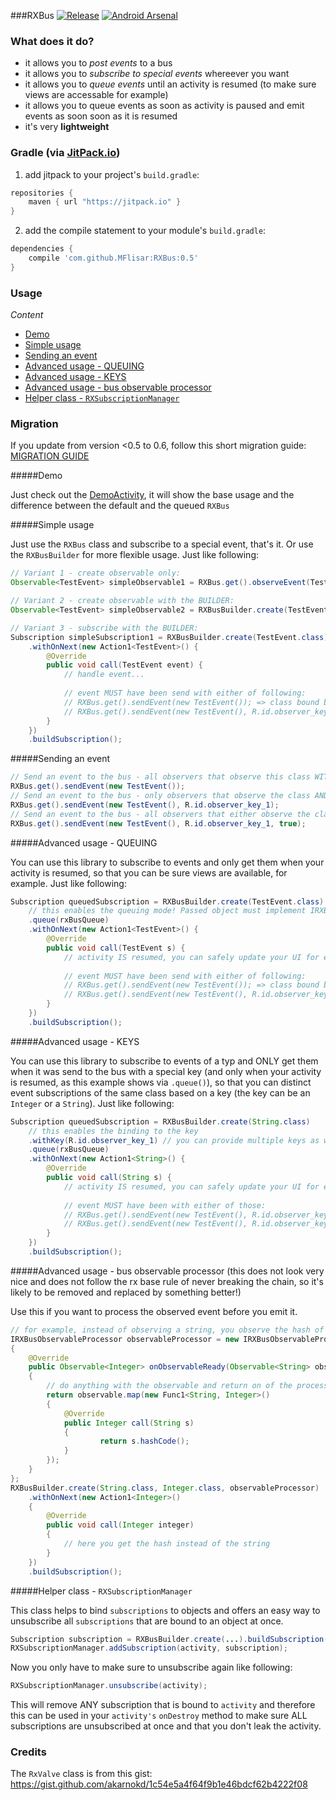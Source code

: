 ###RXBus [![Release](https://jitpack.io/v/MFlisar/RXBus.svg)](https://jitpack.io/#MFlisar/RXBus) [![Android Arsenal](https://img.shields.io/badge/Android%20Arsenal-RXBus-brightgreen.svg?style=flat)](http://android-arsenal.com/details/1/3520)

### What does it do?

* it allows you to *post events* to a bus
* it allows you to *subscribe to special events* whereever you want
* it allows you to *queue events* until an activity is resumed (to make sure views are accessable for example)
* it allows you to queue events as soon as activity is paused and emit events as soon soon as it is resumed
* it's very **lightweight**
 
### Gradle (via [JitPack.io](https://jitpack.io/))

1. add jitpack to your project's `build.gradle`:
```groovy
repositories {
    maven { url "https://jitpack.io" }
}
```
2. add the compile statement to your module's `build.gradle`:
```groovy
dependencies {
    compile 'com.github.MFlisar:RXBus:0.5'
}
```
### Usage

*Content*

- [Demo](#demo)
- [Simple usage](#simple-usage)
- [Sending an event](#sending-an-event)
- [Advanced usage - QUEUING](#advanced-usage---queuing)
- [Advanced usage - KEYS](#advanced-usage---keys)
- [Advanced usage - bus observable processor](#advanced-usage---bus-observable-processor)
- [Helper class - `RXSubscriptionManager`](#helper-class---rxsubscriptionmanager)

### Migration

If you update from version <0.5 to 0.6, follow this short migration guide: [MIGRATION GUIDE](https://github.com/mflisar/RXBus/blob/develop/MIGRATION_05_06.md)

#####Demo

Just check out the [DemoActivity](https://github.com/MFlisar/RXBus/blob/master/demo/src/main/java/com/michaelflisar/rxbus/demo/DemoActivity.java), it will show the base usage and the difference between the default and the queued `RXBus`

#####Simple usage

Just use the `RXBus` class and subscribe to a special event, that's it. Or use the `RXBusBuilder` for more flexible usage. Just like following:
```java
// Variant 1 - create observable only:
Observable<TestEvent> simpleObservable1 = RXBus.get().observeEvent(TestEvent.class);

// Variant 2 - create observable with the BUILDER:
Observable<TestEvent> simpleObservable2 = RXBusBuilder.create(TestEvent.class).buildObservable();

// Variant 3 - subscribe with the BUILDER:
Subscription simpleSubscription1 = RXBusBuilder.create(TestEvent.class)
    .withOnNext(new Action1<TestEvent>() {
        @Override
        public void call(TestEvent event) {
            // handle event...
            
            // event MUST have been send with either of following:
            // RXBus.get().sendEvent(new TestEvent()); => class bound bus usage
            // RXBus.get().sendEvent(new TestEvent(), R.id.observer_key_1, true); => key bound bus usage, with sendToDefaultBusAsWell = true, which will result in that all class bound observers (like this one) retrieve this event as well
        }
    })
    .buildSubscription();
```
#####Sending an event
```java
// Send an event to the bus - all observers that observe this class WITHOUT a key will receive this event
RXBus.get().sendEvent(new TestEvent());
// Send an event to the bus - only observers that observe the class AND key will receive this event
RXBus.get().sendEvent(new TestEvent(), R.id.observer_key_1);
// Send an event to the bus - all observers that either observe the class or the class AND key will receive this event
RXBus.get().sendEvent(new TestEvent(), R.id.observer_key_1, true);
```
#####Advanced usage - QUEUING

You can use this library to subscribe to events and only get them when your activity is resumed, so that you can be sure views are available, for example. Just like following:
```java
Subscription queuedSubscription = RXBusBuilder.create(TestEvent.class)
    // this enables the queuing mode! Passed object must implement IRXBusQueue interface, see the demo app for an example
    .queue(rxBusQueue)
    .withOnNext(new Action1<TestEvent>() {
        @Override
        public void call(TestEvent s) {
            // activity IS resumed, you can safely update your UI for example
            
            // event MUST have been send with either of following:
            // RXBus.get().sendEvent(new TestEvent()); => class bound bus usage
            // RXBus.get().sendEvent(new TestEvent(), R.id.observer_key_1, true); => key bound bus usage, with sendToDefaultBusAsWell = true, which will result in that all class bound observers (like this one) retrieve this event as well
        }
    })
    .buildSubscription();
```

#####Advanced usage - KEYS

You can use this library to subscribe to events of a typ and ONLY get them when it was send to the bus with a special key (and only when your activity is resumed, as this example shows via `.queue()`), so that you can distinct event subscriptions of the same class based on a key (the key can be an `Integer` or a `String`). Just like following:
```java
Subscription queuedSubscription = RXBusBuilder.create(String.class)
    // this enables the binding to the key
    .withKey(R.id.observer_key_1) // you can provide multiple keys as well
    .queue(rxBusQueue)
    .withOnNext(new Action1<String>() {
        @Override
        public void call(String s) {
            // activity IS resumed, you can safely update your UI for example
            
            // event MUST have been with either of those:
            // RXBus.get().sendEvent(new TestEvent(), R.id.observer_key_1); => key bound bus usage, class bound observers WON't retrieve this event as well!
            // RXBus.get().sendEvent(new TestEvent(), R.id.observer_key_1, true); => key bound bus usage, with sendToDefaultBusAsWell = true, resulting in class bound observers WILL retrieve this event as well!
        }
    })
    .buildSubscription();
```

#####Advanced usage - bus observable processor (this does not look very nice and does not follow the rx base rule of never breaking the chain, so it's likely to be removed and replaced by something better!)

Use this if you want to process the observed event before you emit it.

```java
// for example, instead of observing a string, you observe the hash of the string
IRXBusObservableProcessor observableProcessor = new IRXBusObservableProcessor<String, Integer>()
{
    @Override
    public Observable<Integer> onObservableReady(Observable<String> observable)
    {
        // do anything with the observable and return on of the processed type in the end
        return observable.map(new Func1<String, Integer>()
        {
            @Override
            public Integer call(String s)
            {
                    return s.hashCode();
            }
        });
    }
};
RXBusBuilder.create(String.class, Integer.class, observableProcessor)
    .withOnNext(new Action1<Integer>()
    {
        @Override
        public void call(Integer integer)
        {
            // here you get the hash instead of the string
        }
    })
    .buildSubscription();
```

#####Helper class - `RXSubscriptionManager`

This class helps to bind `subscriptions` to objects and offers an easy way to unsubscribe all `subscriptions` that are bound to an object at once.

```java
Subscription subscription = RXBusBuilder.create(...).buildSubscription();
RXSubscriptionManager.addSubscription(activity, subscription);
```

Now you only have to make sure to unsubscribe again like following:
```java
RXSubscriptionManager.unsubscribe(activity);
```

This will remove ANY subscription that is bound to `activity` and therefore this can be used in your `activity's` `onDestroy` method to make sure ALL subscriptions are unsubscribed at once and that you don't leak the activity.


### Credits

The `RxValve` class is from this gist: https://gist.github.com/akarnokd/1c54e5a4f64f9b1e46bdcf62b4222f08
